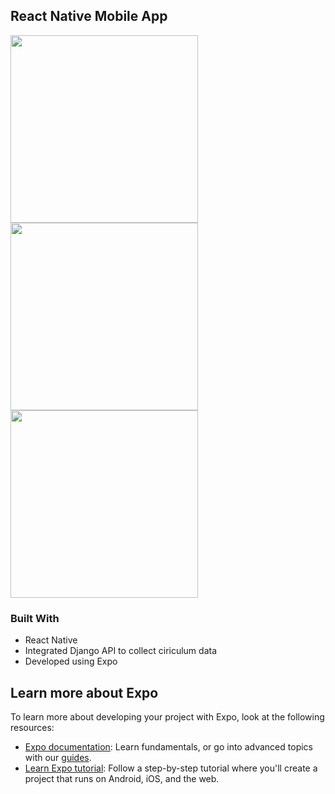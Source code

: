 ## React Native Mobile App
<img src="https://github.com/eewwalker/SIS_mobileApp/assets/114313334/98a4f3ef-cf5f-4a41-af0c-16ceca2d446a" width="300">  <img src="https://github.com/eewwalker/SIS_mobileApp/assets/114313334/516312de-eda9-4bc0-a011-2519428bb55f" width="300">       <img src="https://github.com/eewwalker/SIS_mobileApp/assets/114313334/f4665ae1-548b-4531-b4fc-981dca5d0c4d" width="300">             


### Built With
* React Native
* Integrated Django API to collect ciriculum data
* Developed using Expo 



## Learn more about Expo

To learn more about developing your project with Expo, look at the following resources:

- [Expo documentation](https://docs.expo.dev/): Learn fundamentals, or go into advanced topics with our [guides](https://docs.expo.dev/guides).
- [Learn Expo tutorial](https://docs.expo.dev/tutorial/introduction/): Follow a step-by-step tutorial where you'll create a project that runs on Android, iOS, and the web.


